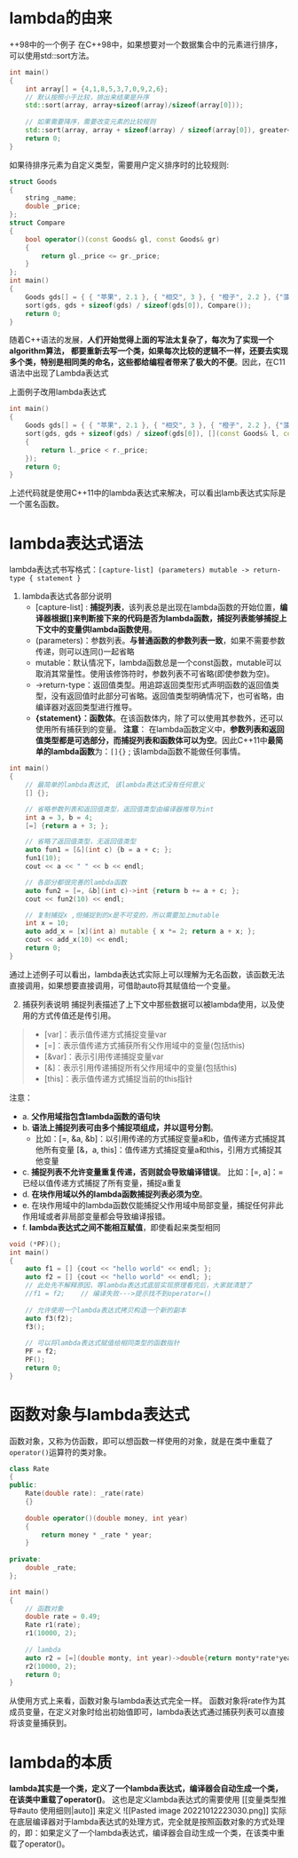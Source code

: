 # lambda的由来
++98中的一个例子
在C++98中，如果想要对一个数据集合中的元素进行排序，可以使用std::sort方法。

```cpp
int main()  
{  
    int array[] = {4,1,8,5,3,7,0,9,2,6};  
    // 默认按照小于比较，排出来结果是升序  
    std::sort(array, array+sizeof(array)/sizeof(array[0]));  
    
    // 如果需要降序，需要改变元素的比较规则  
    std::sort(array, array + sizeof(array) / sizeof(array[0]), greater<int>());  
    return 0;  
}
```
如果待排序元素为自定义类型，需要用户定义排序时的比较规则:
```cpp
struct Goods
{
    string _name;
    double _price;
};
struct Compare
{
    bool operator()(const Goods& gl, const Goods& gr)
    {
        return gl._price <= gr._price;
    }
};
int main()
{
    Goods gds[] = { { "苹果", 2.1 }, { "相交", 3 }, { "橙子", 2.2 }, {"菠萝", 1.5} };
    sort(gds, gds + sizeof(gds) / sizeof(gds[0]), Compare());
    return 0;
}
```
随着C++语法的发展，**人们开始觉得上面的写法太复杂了，每次为了实现一个algorithm算法， 都要重新去写一个类，如果每次比较的逻辑不一样，还要去实现多个类，特别是相同类的命名，这些都给编程者带来了极大的不便**。因此，在C11语法中出现了Lambda表达式

上面例子改用lambda表达式
```cpp
int main()  
{  
    Goods gds[] = { { "苹果", 2.1 }, { "相交", 3 }, { "橙子", 2.2 }, {"菠萝", 1.5} };  
    sort(gds, gds + sizeof(gds) / sizeof(gds[0]), [](const Goods& l, const Goods& r)->bool  
    {  
        return l._price < r._price;  
    });  
    return 0;  
}
```
上述代码就是使用C++11中的lambda表达式来解决，可以看出lamb表达式实际是一个匿名函数。

# lambda表达式语法
lambda表达式书写格式：`[capture-list] (parameters) mutable -> return-type { statement }`
1. lambda表达式各部分说明
	- [capture-list] : **捕捉列表**，该列表总是出现在lambda函数的开始位置，**编译器根据[]来判断接下来的代码是否为lambda函数，捕捉列表能够捕捉上下文中的变量供lambda函数使用**。 
	- (parameters)：参数列表。**与普通函数的参数列表一致**，如果不需要参数传递，则可以连同()一起省略
	- mutable：默认情况下，lambda函数总是一个const函数，mutable可以取消其常量性。使用该修饰符时，参数列表不可省略(即使参数为空)。
	- ->return-type：返回值类型。用追踪返回类型形式声明函数的返回值类型，没有返回值时此部分可省略。返回值类型明确情况下，也可省略，由编译器对返回类型进行推导。
	- **{statement}：函数体**。在该函数体内，除了可以使用其参数外，还可以使用所有捕获到的变量。 
**注意**：  在lambda函数定义中，**参数列表和返回值类型都是可选部分，而捕捉列表和函数体可以为空**。因此C++11中**最简单的lambda函数**为：`[]{}` ; 该lambda函数不能做任何事情。

```cpp
int main()
{
    // 最简单的lambda表达式, 该lambda表达式没有任何意义
    [] {};

    // 省略参数列表和返回值类型，返回值类型由编译器推导为int 
    int a = 3, b = 4;
    [=] {return a + 3; };

    // 省略了返回值类型，无返回值类型
    auto fun1 = [&](int c) {b = a + c; };
    fun1(10);
    cout << a << " " << b << endl;

    // 各部分都很完善的lambda函数
    auto fun2 = [=, &b](int c)->int {return b += a + c; };
    cout << fun2(10) << endl;

    // 复制捕捉x ,但捕捉到的x是不可变的，所以需要加上mutable
    int x = 10;
    auto add_x = [x](int a) mutable { x *= 2; return a + x; };
    cout << add_x(10) << endl;
    return 0;
}
```
通过上述例子可以看出，lambda表达式实际上可以理解为无名函数，该函数无法直接调用，如果想要直接调用，可借助auto将其赋值给一个变量。

2. 捕获列表说明
捕捉列表描述了上下文中那些数据可以被lambda使用，以及使用的方式传值还是传引用。
>- [var]：表示值传递方式捕捉变量var
>- [=]：表示值传递方式捕获所有父作用域中的变量(包括this) 
>- [&var]：表示引用传递捕捉变量var
>- [&]：表示引用传递捕捉所有父作用域中的变量(包括this) 
>- [this]：表示值传递方式捕捉当前的this指针

注意：
- a. **父作用域指包含lambda函数的语句块**
- b. **语法上捕捉列表可由多个捕捉项组成，并以逗号分割**。
	- 比如：[=, &a, &b]：以引用传递的方式捕捉变量a和b，值传递方式捕捉其他所有变量 [&，a, this]：值传递方式捕捉变量a和this，引用方式捕捉其他变量 
- c. **捕捉列表不允许变量重复传递，否则就会导致编译错误**。 比如：[=, a]：=已经以值传递方式捕捉了所有变量，捕捉a重复
- d.  **在块作用域以外的lambda函数捕捉列表必须为空**。
- e. 在块作用域中的lambda函数仅能捕捉父作用域中局部变量，捕捉任何非此作用域或者非局部变量都会导致编译报错。
- f. **lambda表达式之间不能相互赋值**，即使看起来类型相同

```cpp
void (*PF)();
int main()
{
	auto f1 = [] {cout << "hello world" << endl; };
	auto f2 = [] {cout << "hello world" << endl; };
	// 此处先不解释原因，等lambda表达式底层实现原理看完后，大家就清楚了 
	//f1 = f2;    // 编译失败--->提示找不到operator=()
	
	// 允许使用一个lambda表达式拷贝构造一个新的副本 
	auto f3(f2);
	f3();
	
	// 可以将lambda表达式赋值给相同类型的函数指针 
	PF = f2;
	PF();
	return 0;
}
```

# 函数对象与lambda表达式
函数对象，又称为仿函数，即可以想函数一样使用的对象，就是在类中重载了`operator()`运算符的类对象。
```cpp
class Rate 
{
public:
	Rate(double rate): _rate(rate) 
    {}
    
	double operator()(double money, int year) 
    { 
	    return money * _rate * year;
	}
    
private:
	double _rate; 
};

int main() 
{
	// 函数对象
	double rate = 0.49; 
	Rate r1(rate);
	r1(10000, 2); 
	
	// lambda
	auto r2 = [=](double monty, int year)->double{return monty*rate*year; }; 
	r2(10000, 2);
	return 0;
}
```
从使用方式上来看，函数对象与lambda表达式完全一样。
函数对象将rate作为其成员变量，在定义对象时给出初始值即可，lambda表达式通过捕获列表可以直接将该变量捕获到。


# lambda的本质
**lambda其实是一个类，定义了一个lambda表达式，编译器会自动生成一个类，在该类中重载了operator()**。  这也是定义lambda表达式的需要使用 [[变量类型推导#auto 使用细则|auto]] 来定义
![[Pasted image 20221012223030.png]]
实际在底层编译器对于lambda表达式的处理方式，完全就是按照函数对象的方式处理的，即：如果定义了一个lambda表达式，编译器会自动生成一个类，在该类中重载了operator()。